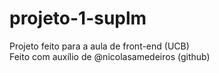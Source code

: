 # projeto-1-suplm
Projeto feito para a aula de front-end (UCB) <br>
Feito com auxílio de @nicolasamedeiros (github)
